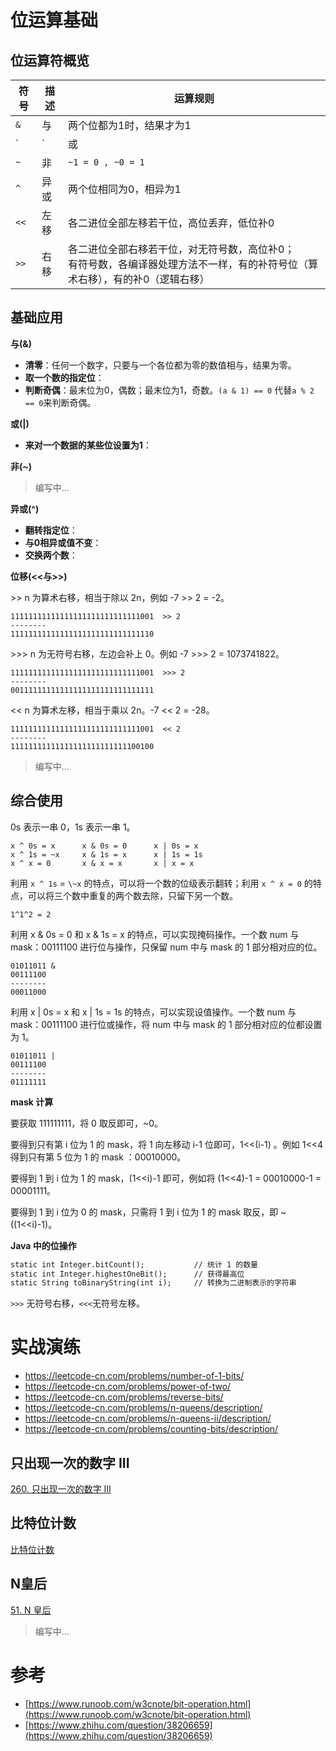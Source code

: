 # 位运算基础

## 位运算符概览

| 符号 | 描述 | 运算规则                                                     |
| ---- | ---- | ------------------------------------------------------------ |
| `&`  | 与   | 两个位都为1时，结果才为1                                     |
| `|`  | 或   | 两个位都为0时，结果才为0                                     |
| `~`  | 非   | `~1 = 0 , ~0 = 1`                                            |
| `^`  | 异或 | 两个位相同为0，相异为1                                       |
| `<<` | 左移 | 各二进位全部左移若干位，高位丢弃，低位补0                    |
| `>>` | 右移 | 各二进位全部右移若干位，对无符号数，高位补0；<br/>有符号数，各编译器处理方法不一样，有的补符号位（算术右移），有的补0（逻辑右移） |

## 基础应用

**与(&)**

* **清零**：任何一个数字，只要与一个各位都为零的数值相与，结果为零。
* **取一个数的指定位**：
* **判断奇偶**：最末位为0，偶数；最末位为1，奇数。`(a & 1) == 0` 代替`a % 2 == 0`来判断奇偶。

**或(|)**

* **来对一个数据的某些位设置为1**：

**非(~)**

>  编写中... 

**异或(^)**

* **翻转指定位**：
* **与0相异或值不变**：
* **交换两个数**：

**位移(<<与>>)**

\>\> n 为算术右移，相当于除以 2n，例如 -7 \>\> 2 = -2。

```
11111111111111111111111111111001  >> 2
--------
11111111111111111111111111111110
```

\>\>\> n 为无符号右移，左边会补上 0。例如 -7 \>\>\> 2 = 1073741822。

```
11111111111111111111111111111001  >>> 2
--------
00111111111111111111111111111111
```

<< n 为算术左移，相当于乘以 2n。-7 << 2 = -28。

```
11111111111111111111111111111001  << 2
--------
11111111111111111111111111100100
```

> 编写中...

## 综合使用

0s 表示一串 0，1s 表示一串 1。

```
x ^ 0s = x      x & 0s = 0      x | 0s = x
x ^ 1s = ~x     x & 1s = x      x | 1s = 1s
x ^ x = 0       x & x = x       x | x = x
```

利用 `x ^ 1s` = `\~x` 的特点，可以将一个数的位级表示翻转；利用 `x ^ x = 0` 的特点，可以将三个数中重复的两个数去除，只留下另一个数。

```
1^1^2 = 2
```

利用 x & 0s = 0 和 x & 1s = x 的特点，可以实现掩码操作。一个数 num 与 mask：00111100 进行位与操作，只保留 num 中与 mask 的 1 部分相对应的位。

```
01011011 &
00111100
--------
00011000
```

利用 x | 0s = x 和 x | 1s = 1s 的特点，可以实现设值操作。一个数 num 与 mask：00111100 进行位或操作，将 num 中与 mask 的 1 部分相对应的位都设置为 1。

```
01011011 |
00111100
--------
01111111
```

**mask 计算** 

要获取 111111111，将 0 取反即可，\~0。

要得到只有第 i 位为 1 的 mask，将 1 向左移动 i-1 位即可，1<<(i-1) 。例如 1<<4 得到只有第 5 位为 1 的 mask ：00010000。

要得到 1 到 i 位为 1 的 mask，(1<<i)-1 即可，例如将 (1<<4)-1 = 00010000-1 = 00001111。

要得到 1 到 i 位为 0 的 mask，只需将 1 到 i 位为 1 的 mask 取反，即 \~((1<<i)-1)。

**Java 中的位操作**  

```html
static int Integer.bitCount();           // 统计 1 的数量
static int Integer.highestOneBit();      // 获得最高位
static String toBinaryString(int i);     // 转换为二进制表示的字符串
```

`>>>` 无符号右移，`<<<`无符号左移。

# 实战演练

- https://leetcode-cn.com/problems/number-of-1-bits/
- https://leetcode-cn.com/problems/power-of-two/
- https://leetcode-cn.com/problems/reverse-bits/
- https://leetcode-cn.com/problems/n-queens/description/
- https://leetcode-cn.com/problems/n-queens-ii/description/
- https://leetcode-cn.com/problems/counting-bits/description/

## 只出现一次的数字 III

[260. 只出现一次的数字 III](https://leetcode-cn.com/problems/single-number-iii/)

## 比特位计数

[比特位计数](https://leetcode-cn.com/problems/counting-bits/)

## N皇后

[51. N 皇后](https://leetcode-cn.com/problems/n-queens/)

> 编写中... 

# 参考

* [https://www.runoob.com/w3cnote/bit-operation.html](https://www.runoob.com/w3cnote/bit-operation.html)
* [https://www.zhihu.com/question/38206659](https://www.zhihu.com/question/38206659)